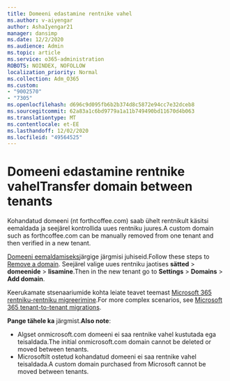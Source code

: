 ```yaml
---
title: Domeeni edastamine rentnike vahel
ms.author: v-aiyengar
author: AshaIyengar21
manager: dansimp
ms.date: 12/2/2020
ms.audience: Admin
ms.topic: article
ms.service: o365-administration
ROBOTS: NOINDEX, NOFOLLOW
localization_priority: Normal
ms.collection: Adm_O365
ms.custom:
- "9002570"
- "7305"
ms.openlocfilehash: d696c9d095fb6b2b374d8c5872e94cc7e32dceb8
ms.sourcegitcommit: 62a83a1c6bd9779a1a11b749490bd11670d4b063
ms.translationtype: MT
ms.contentlocale: et-EE
ms.lasthandoff: 12/02/2020
ms.locfileid: "49564525"
---
```

# <a name="transfer-domain-between-tenants"></a><span data-ttu-id="6d000-102">Domeeni edastamine rentnike vahel</span><span class="sxs-lookup"><span data-stu-id="6d000-102">Transfer domain between tenants</span></span>

<span data-ttu-id="6d000-103">Kohandatud domeeni (nt forthcoffee.com) saab ühelt rentnikult käsitsi eemaldada ja seejärel kontrollida uues rentniku juures.</span><span class="sxs-lookup"><span data-stu-id="6d000-103">A custom domain such as forthcoffee.com can be manually removed from one tenant and then verified in a new tenant.</span></span>

<span data-ttu-id="6d000-104">[Domeeni eemaldamiseks](https://docs.microsoft.com/microsoft-365/admin/get-help-with-domains/remove-a-domain)järgige järgmisi juhiseid.</span><span class="sxs-lookup"><span data-stu-id="6d000-104">Follow these steps to [Remove a domain](https://docs.microsoft.com/microsoft-365/admin/get-help-with-domains/remove-a-domain).</span></span> <span data-ttu-id="6d000-105">Seejärel valige uues rentniku jaotises **sätted**  >  **domeenide**  >  **lisamine**.</span><span class="sxs-lookup"><span data-stu-id="6d000-105">Then in the new tenant go to **Settings** > **Domains** > **Add domain**.</span></span>

<span data-ttu-id="6d000-106">Keerukamate stsenaariumide kohta leiate teavet teemast [Microsoft 365 rentniku-rentniku migreerimine](https://docs.microsoft.com/microsoft-365/enterprise/microsoft-365-tenant-to-tenant-migrations).</span><span class="sxs-lookup"><span data-stu-id="6d000-106">For more complex scenarios, see [Microsoft 365 tenant-to-tenant migrations](https://docs.microsoft.com/microsoft-365/enterprise/microsoft-365-tenant-to-tenant-migrations).</span></span>

<span data-ttu-id="6d000-107">**Pange tähele ka** järgmist.</span><span class="sxs-lookup"><span data-stu-id="6d000-107">**Also note**:</span></span>
- <span data-ttu-id="6d000-108">Algset onmicrosoft.com domeeni ei saa rentnike vahel kustutada ega teisaldada.</span><span class="sxs-lookup"><span data-stu-id="6d000-108">The initial onmicrosoft.com domain cannot be deleted or moved between tenants.</span></span>
- <span data-ttu-id="6d000-109">Microsoftilt ostetud kohandatud domeeni ei saa rentnike vahel teisaldada.</span><span class="sxs-lookup"><span data-stu-id="6d000-109">A custom domain purchased from Microsoft cannot be moved between tenants.</span></span>